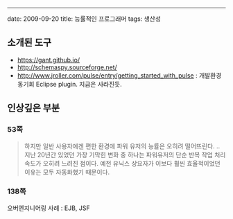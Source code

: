 ---
date: 2009-09-20
title: 능률적인 프로그래머
tags: 생산성


## 소개된 도구
- <https://gant.github.io/>
- <http://schemaspy.sourceforge.net/>
- http://www.jroller.com/pulse/entry/getting_started_with_pulse : 개발환경 동기회 Eclipse plugin. 지금은 사라진듯.

## 인상깊은 부분


### 53쪽
> 하지만 일반 사용자에겐 편한 환경에 파워 유저의 능률은 오히려 떨어뜨린다. .. 지난 20년간 있었던 가장 기막힌 변화 중 하나는 파워유저의 단순 반복 작업 처리 속도가 오히려 느려진 점이다. 예전 유닉스 상요자가 이보다 훨씬 효율적이었던 이유는 모두 자동화했기 때문이다.

### 138쪽
오버엔지니어링 사례 : EJB, JSF


